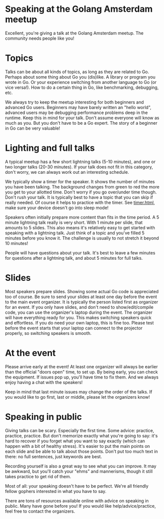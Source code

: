 # Speaking at the Golang Amsterdam meetup

Excellent, you're giving a talk at the Golang Amsterdam meetup. The
community needs people like you!

# Topics

Talks can be about all kinds of topics, as long as they are related to
Go. Perhaps about some thing about Go you (dis)like. A library or program
you wrote in Go. Or your experience switching from another language to Go
(or vice versa!). How to do a certain thing in Go, like benchmarking,
debugging, etc.

We always try to keep the meetup interesting for both beginners and
advanced Go users. Beginners may have barely written an "hello world",
advanced users may be debugging performance problems deep in the
runtime. Keep this in mind for your talk. Don't assume everyone will
know as much as you. But you don't have to be a Go expert. The story of
a beginner in Go can be very valuable!

# Lighting and full talks

A typical meetup has a few short lightning talks (5-10 minutes), and
one or two longer talks (20-30 minutes). If your talk does not fit in this
category, don't worry, we can always work out an interesting schedule.

We typically show a timer for the speaker. It shows the number of minutes
you have been talking. The background changes from green to red the
more you get to your allotted time. Don't worry if you go over/under time
though. Don't rush your talk. It is typically best to have a topic that
you can skip if really needed. Of course it helps to practice with the
timer. See [timer.html](timer.html), make sure your device doesn't go
into sleep mode!

Speakers often initially prepare more content than fits in the time period. A 5
minute lightning talk really is very short. With 1 minute per slide, that
amounts to 5 slides. This also means it's relatively easy to get started with
speaking with a lightning talk. Just think of a topic and you've filled 5
minutes before you know it. The challenge is usually to not stretch it beyond
10 minutes!

People will have questions about your talk. It's best to leave a few
minutes for questions after a lightning talk, and about 5 minutes for full
talks.

# Slides

Most speakers prepare slides. Showing some actual Go code is appreciated
too of course. Be sure to send your slides at least one day before the
event to the main event organizer. It is typically the person listed
first as organizer for an event. If you only have slides, and don't need
to show/edit/compile code, you can use the organizer's laptop during
the event. The organizer will have everything ready for you. This makes
switching speakers quick and effortless. If you do need your own laptop,
this is fine too. Please test before the event starts that your laptop
can connect to the projector properly, so switching speakers is smooth.

# At the event

Please arrive early at the event! At least one organizer will always be
earlier than the official "doors open" time, to set up. By being early,
you can check the equipment. If issues pop up, you'll have time to fix
them. And we always enjoy having a chat with the speakers!

Keep in mind that last minute issues may change the order of the
talks. If you would like to go first, last or middle, please let the
organizers know!

# Speaking in public

Giving talks can be scary. Especially the first time. Some advice:
practice, practice, practice. But don't memorize exactly what you're going
to say: it's hard to recover if you forget what you want to say exactly
(which can happen with a bit of healthy stress). It's easier to put the
main points on each slide and be able to talk about those points. Don't
put too much text in there: no full sentences, just keywords are best.

Recording yourself is also a great way to see what you can improve. It
may be awkward, but you'll catch your "ehms" and mannerisms, though it
still takes practice to get rid of them.

Most of all: your speaking doesn't have to be perfect. We're all friendly
fellow gophers interested in what you have to say.

There are tons of resources available online with advice on speaking in
public. Many have gone before you! If you would like help/advice/practice,
feel free to contact the organizers.

